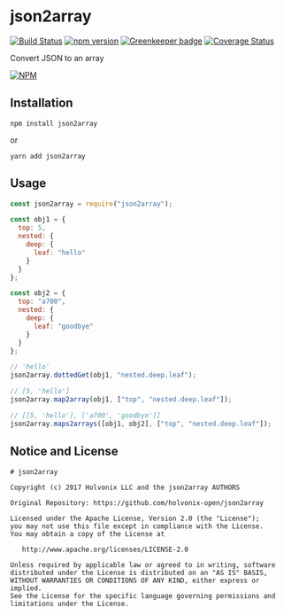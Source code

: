 # json2array

[![Build Status](https://travis-ci.org/holvonix-open/json2array.svg?branch=master)](https://travis-ci.org/holvonix-open/json2array)
[![npm version](https://badge.fury.io/js/json2array.svg)](https://badge.fury.io/js/json2array)
[![Greenkeeper badge](https://badges.greenkeeper.io/holvonix-open/json2array.svg)](https://greenkeeper.io/)
[![Coverage Status](https://coveralls.io/repos/github/holvonix-open/json2array/badge.svg?branch=master)](https://coveralls.io/github/holvonix-open/json2array?branch=master)

Convert JSON to an array

[![NPM](https://nodei.co/npm/json2array.png?compact=true)](https://nodei.co/npm/json2array/)

## Installation

    npm install json2array

or

    yarn add json2array

## Usage

```js
const json2array = require("json2array");

const obj1 = {
  top: 5,
  nested: {
    deep: {
      leaf: "hello"
    }
  }
};

const obj2 = {
  top: "a700",
  nested: {
    deep: {
      leaf: "goodbye"
    }
  }
};

// 'hello'
json2array.dottedGet(obj1, "nested.deep.leaf");

// [5, 'hello']
json2array.map2array(obj1, ["top", "nested.deep.leaf"]);

// [[5, 'hello'], ['a700', 'goodbye']]
json2array.maps2arrays([obj1, obj2], ["top", "nested.deep.leaf"]);
```

## Notice and License

```
# json2array

Copyright (c) 2017 Holvonix LLC and the json2array AUTHORS

Original Repository: https://github.com/holvonix-open/json2array

Licensed under the Apache License, Version 2.0 (the "License");
you may not use this file except in compliance with the License.
You may obtain a copy of the License at

   http://www.apache.org/licenses/LICENSE-2.0

Unless required by applicable law or agreed to in writing, software
distributed under the License is distributed on an "AS IS" BASIS,
WITHOUT WARRANTIES OR CONDITIONS OF ANY KIND, either express or implied.
See the License for the specific language governing permissions and
limitations under the License.
```
